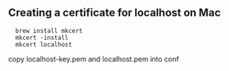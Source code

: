 
## Creating a certificate for localhost on Mac

```
  brew install mkcert 
  mkcert -install
  mkcert localhost
```

  copy localhost-key.pem and localhost.pem into conf
